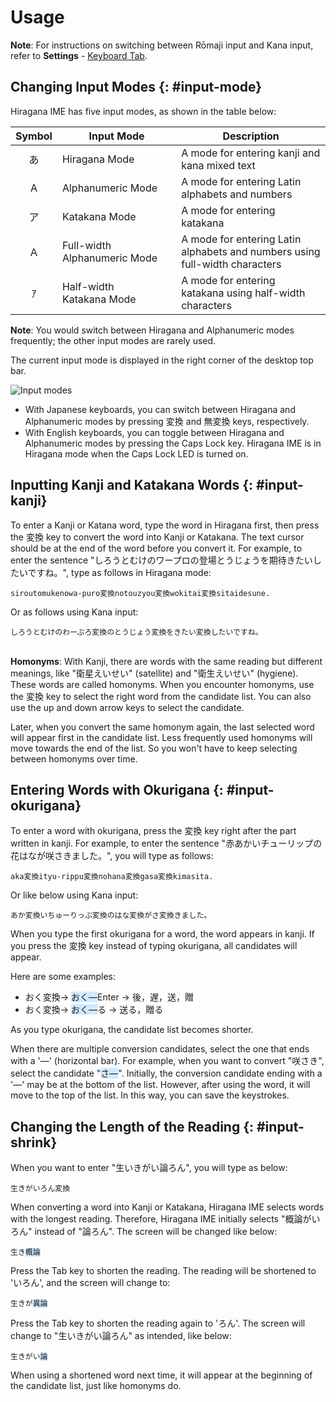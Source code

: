 # Usage

**Note**: For instructions on switching between Rōmaji input and Kana input, refer to **Settings** - [Keyboard Tab](settings.html#layout).

## Changing Input Modes {: #input-mode}

Hiragana IME has five input modes, as shown in the table below:

Symbol | Input Mode | Description
:---:|---|---
あ | Hiragana Mode | A mode for entering kanji and kana mixed text
A | Alphanumeric Mode | A mode for entering Latin alphabets and numbers
ア | Katakana Mode | A mode for entering katakana
Ａ | Full-width <nobr>Alphanumeric Mode</nobr> | A mode for entering Latin alphabets and numbers using full-width characters
ｱ | Half-width <nobr>Katakana Mode</nobr> | A mode for entering katakana using half-width characters

**Note**: You would switch between Hiragana and Alphanumeric modes frequently; the other input modes are rarely used.

The current input mode is displayed in the right corner of the desktop top bar.

![Input modes](../input-modes.gif)

- With Japanese keyboards, you can switch between Hiragana and Alphanumeric modes by pressing <span class='key'>変換</span> and <span class='key'>無変換</span> keys, respectively.
- With English keyboards, you can toggle between Hiragana and Alphanumeric modes by pressing the <span class='key'>Caps Lock</span> key. Hiragana IME is in Hiragana mode when the Caps Lock LED is turned on.

## Inputting Kanji and Katakana Words {: #input-kanji}

To enter a Kanji or Katana word, type the word in Hiragana first, then press the <span class='key'>変換</span> key to convert the word into Kanji or Katakana.
The text cursor should be at the end of the word before you convert it.
For example, to enter the sentence "しろうとむけのワープロの￹登場￺とうじょう￻を￹期待￺きたい￻したいですね。", type as follows in Hiragana mode:

<pre><code>siroutomukenowa-puro<span class='key'>変換</span>notouzyou<span class='key'>変換</span>wokitai<span class='key'>変換</span>sitaidesune.
</code></pre>

Or as follows using Kana input:

<pre><code>しろうとむけのわーぷろ<span class='key'>変換</span>のとうじょう<span class='key'>変換</span>をきたい<span class='key'>変換</span>したいですね。
</code></pre>

<br>**Homonyms**: With Kanji, there are words with the same reading but different meanings, like "￹衛星￺えいせい￻" (satellite) and "￹衛生￺えいせい￻" (hygiene). These words are called homonyms. When you encounter homonyms, use the <span class='key'>変換</span> key to select the right word from the candidate list. You can also use the up and down arrow keys to select the candidate.

Later, when you convert the same homonym again, the last selected word will appear first in the candidate list. Less frequently used homonyms will move towards the end of the list.
So you won't have to keep selecting between homonyms over time.

## Entering Words with Okurigana {: #input-okurigana}

To enter a word with okurigana, press the <span class='key'>変換</span> key right after the part written in kanji. For example, to enter the sentence "￹赤￺あか￻いチューリップの￹花￺はな￻が￹咲￺さ￻きました。", you will type as follows:

<pre><code>aka<span class='key'>変換</span>ityu-rippu<span class='key'>変換</span>nohana<span class='key'>変換</span>gasa<span class='key'>変換</span>kimasita.
</code></pre>

Or like below using Kana input:

<pre><code>あか<span class='key'>変換</span>いちゅーりっぷ<span class='key'>変換</span>のはな<span class='key'>変換</span>がさ<span class='key'>変換</span>きました。
</code></pre>

When you type the first okurigana for a word, the word appears in kanji.
If you press the <span class='key'>変換</span> key instead of typing okurigana, all candidates will appear.

Here are some examples:

- おく<span class='key'>変換</span>→ <span style="background-color:#d1eaff">おく―</span><span class='key'>Enter</span> → 後，遅，送，贈
- おく<span class='key'>変換</span>→ <span style="background-color:#d1eaff">おく―</span><span class='key'>る</span> → 送る，贈る

As you type okurigana, the candidate list becomes shorter.

When there are multiple conversion candidates, select the one that ends with a '―' (horizontal bar). For example, when you want to convert "￹咲￺さ￻き", select the candidate "<span style="background-color:#d1eaff">さ―</span>".
Initially, the conversion candidate ending with a '―' may be at the bottom of the list. However, after using the word, it will move to the top of the list. In this way, you can save the keystrokes.

## Changing the Length of the Reading {: #input-shrink}

When you want to enter "￹生￺い￻きがい￹論￺ろん￻", you will type as below:

<pre><code>生きがいろん<span class='key'>変換</span></code></pre>

When converting a word into Kanji or Katakana, Hiragana IME selects words with the longest reading. Therefore, Hiragana IME initially selects "￹概論￺がいろん￻" instead of "￹論￺ろん￻". The screen will be changed like below:

<pre><code>生き<span style="background-color:#d1eaff">概論</span></code></pre>

Press the <span class='key'>Tab</span> key to shorten the reading. The reading will be shortened to 'いろん', and the screen will change to:

<pre><code>生きが<span style="background-color:#d1eaff">異論</span></code></pre>

Press the <span class='key'>Tab</span> key to shorten the reading again to 'ろん'. The screen will change to "￹生￺い￻きがい￹論￺ろん￻" as intended, like below:

<pre><code>生きがい<span style="background-color:#d1eaff">論</span></code></pre>

When using a shortened word next time, it will appear at the beginning of the candidate list, just like homonyms do.
